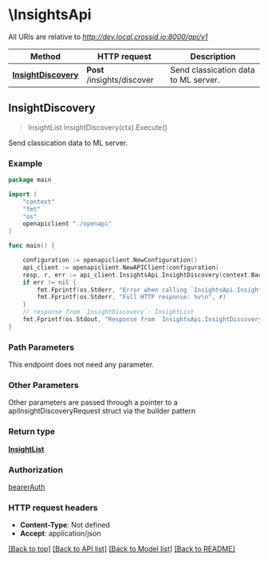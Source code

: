 # \InsightsApi

All URIs are relative to *http://dev.local.crossid.io:8000/api/v1*

Method | HTTP request | Description
------------- | ------------- | -------------
[**InsightDiscovery**](InsightsApi.md#InsightDiscovery) | **Post** /insights/discover | Send classication data to ML server.



## InsightDiscovery

> InsightList InsightDiscovery(ctx).Execute()

Send classication data to ML server.

### Example

```go
package main

import (
    "context"
    "fmt"
    "os"
    openapiclient "./openapi"
)

func main() {

    configuration := openapiclient.NewConfiguration()
    api_client := openapiclient.NewAPIClient(configuration)
    resp, r, err := api_client.InsightsApi.InsightDiscovery(context.Background()).Execute()
    if err != nil {
        fmt.Fprintf(os.Stderr, "Error when calling `InsightsApi.InsightDiscovery``: %v\n", err)
        fmt.Fprintf(os.Stderr, "Full HTTP response: %v\n", r)
    }
    // response from `InsightDiscovery`: InsightList
    fmt.Fprintf(os.Stdout, "Response from `InsightsApi.InsightDiscovery`: %v\n", resp)
}
```

### Path Parameters

This endpoint does not need any parameter.

### Other Parameters

Other parameters are passed through a pointer to a apiInsightDiscoveryRequest struct via the builder pattern


### Return type

[**InsightList**](insightList.md)

### Authorization

[bearerAuth](../README.md#bearerAuth)

### HTTP request headers

- **Content-Type**: Not defined
- **Accept**: application/json

[[Back to top]](#) [[Back to API list]](../README.md#documentation-for-api-endpoints)
[[Back to Model list]](../README.md#documentation-for-models)
[[Back to README]](../README.md)

